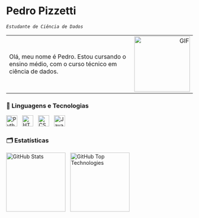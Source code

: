 # Pedro Pizzetti 

*`Estudante de Ciência de Dados`*

<table width="100%" border="0" cellspacing="0" cellpadding="0">
  <tr>
    <td align="left" valign="">
      Olá, meu nome é Pedro. Estou cursando o ensino médio, com o curso técnico em ciência de dados.
    </td>
    <td align="right" valign="top">
      <img src="https://camo.githubusercontent.com/6789fc5478245d6b1b50b7108a8e034fc47620fb71e23bb11aa447e8efda583e/68747470733a2f2f7777772e62696e672e636f6d2f74682f69642f4f47432e62613664376433376661316534636139363661633733323862663433623936633f7069643d312e37267275726c3d6874747073253361253266253266632e74656e6f722e636f6d253266476653582d753756474d344141414143253266636f64696e672e6769662665686b3d585568373176536a5a7a2532667358787544664c55536156703359396363477650553143495a57716268385055253364" 
           alt="GIF" 
           width="150px">
    </td>
  </tr>
</table>


### 🔗 Linguagens e Tecnologias
   
<img 
    align="left" 
    alt="Python" 
    title="Python"
    width="30px" 
    style="padding-right: 10px;" 
    src="https://cdn.jsdelivr.net/gh/devicons/devicon@latest/icons/python/python-original.svg" 
/>
<img 
    align="left" 
    alt="HTML"
    title="HTML" 
    width="30px" 
    style="padding-right: 10px;" 
    src="https://cdn.jsdelivr.net/gh/devicons/devicon@latest/icons/html5/html5-original.svg" 
/>
<img 
    align="left" 
    alt="CSS" 
    title="CSS"
    width="30px" 
    style="padding-right: 10px;" 
    src="https://cdn.jsdelivr.net/gh/devicons/devicon@latest/icons/css3/css3-original.svg" 
/>
<img 
    align="left" 
    alt="JavaScript" 
    title="JavaScript"
    width="30px" 
    style="padding-right: 10px;" 
    src="https://cdn.jsdelivr.net/gh/devicons/devicon@latest/icons/javascript/javascript-original.svg" 
/>

<br/>
<br/>

### 🗂️ Estatísticas

<p>
  <img 
    align="left" 
    alt="GitHub Stats" 
    height="160" 
    style="padding-right: 10px;" 
    src="https://github-readme-stats.vercel.app/api?username=pedropizzetti&show_icons=true&theme=github_dark&include_all_commits=true&locale=pt-br" 
  />

  <img 
    align="left" 
    alt="GitHub Top Technologies" 
    height="160" 
    src="https://github-readme-stats.vercel.app/api/top-langs/?username=pedropizzetti&theme=github_dark&layout=compact&custom_title=Tecnologias" 
  />
</p>

<br/>
